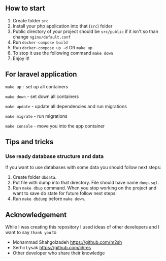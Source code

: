 ## How to start
1. Create folder `src`
2. Install your php application into that (`src`) folder
3. Public directory of your project should be `src/public` if it isn't so than change `nginx/default.conf`
4. Run `docker-compose build`
5. Run `docker-compose up -d` OR `make up`
6. To stop it use the following command `make down` 
7. Enjoy it!

## For laravel application
`make up` - set up all containers

`make down` - set down all containers

`make update` - update all dependencies and run migrations

`make migrate` - run migrations

`make console` - move you into the app container 


## Tips and tricks
### Use ready database structure and data 
If you want to use databases with some data you should follow next steps:
1. Create folder `dbdata`.
2. Put file with dump into that directory. File should have name `dump.sql`.
3. Run `make dbup` command.
When you stop working on the project and want to save db state for future follow next steps:
1. Run `make dbdump` before `make down`.

## Acknowledgement
While I was creating this repository I used ideas of other developers and I want to say `thank you` to
- Mohammad Shahgolzadeh https://github.com/m2sh
- Serhii Lysak https://github.com/iihres
- Other developer who share their knowledge